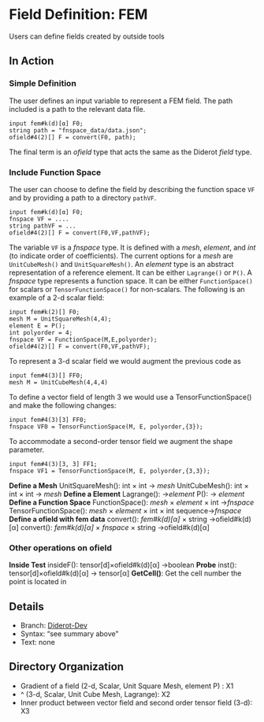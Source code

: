 ﻿# Field Definition: FEM

Users can define fields created by outside tools

##  In Action
### Simple Definition
The user defines an input variable to represent a FEM field. The path included is a path to the relevant data file. 
```
input fem#k(d)[α] F0;
string path = "fnspace_data/data.json";
ofield#4(2)[] F = convert(F0, path);
```
The final term is an *ofield* type that acts the same as the Diderot *field* type.

### Include Function Space
The user can choose to define the field by describing the function space ``VF`` and by providing a path to a directory ``pathVF``.
```
input fem#k(d)[α] F0;
fnspace VF = ....
string pathVF = ...
ofield#4(2)[] F = convert(F0,VF,pathVF);
```
The variable  ``VF`` is a  *fnspace* type.  It is defined with a *mesh*, *element*,  and *int* (to indicate order of coefficients). The current options for a *mesh* are ``UnitCubeMesh()`` and ``UnitSquareMesh()``. An *element* type is an abstract representation of a reference element. It can be either   ``Lagrange()``  or ``P()``.  A *fnspace* type represents a function space. It can be either    ``FunctionSpace()`` for scalars or ``TensorFunctionSpace()`` for non-scalars. 
The following is an example of a 2-d scalar field: 
```
input fem#k(2)[] F0;
mesh M = UnitSquareMesh(4,4);
element E = P();
int polyorder = 4;
fnspace VF = FunctionSpace(M,E,polyorder);
ofield#4(2)[] F = convert(F0,VF,pathVF);
```
To represent a 3-d scalar field we would augment the previous code as
```
input fem#4(3)[] FF0;
mesh M = UnitCubeMesh(4,4,4)
```
To define a vector field of length 3 we would use a TensorFunctionSpace() and make the following changes:
```
input fem#4(3)[3] FF0;
fnspace VF0 = TensorFunctionSpace(M, E, polyorder,{3});
```
To accommodate a second-order tensor field we augment the shape parameter.
```
input fem#4(3)[3, 3] FF1;
fnspace VF1 = TensorFunctionSpace(M, E, polyorder,{3,3});
```
**Define a Mesh**
UnitSquareMesh():  int ×  int   → *mesh*
UnitCubeMesh(): int ×  int  × int     → *mesh*
**Define a Element**
Lagrange():   →*element*
P():   → *element*
**Define a Function Space**
FunctionSpace(): *mesh* × *element*  × int →*fnspace*
TensorFunctionSpace(): *mesh* × *element*  × int × int sequence→*fnspace*
**Define a ofield with fem data**
convert(): *fem#k(d)[α]* × string    →ofield#k(d)[α] 
convert(): *fem#k(d)[α]* × *fnspace* × string    →ofield#k(d)[α] 
### Other operations on ofield
**Inside Test**
insideF(): tensor[d]×ofield#k(d)[α] →boolean
**Probe**
inst(): tensor[d]×ofield#k(d)[α] → tensor[α]
**GetCell()**: Get the cell number the point is located in

## Details

* Branch: [Diderot-Dev](https://github.com/cchiw/Diderot-Dev)
* Syntax: “see summary above"
* Text: none

## Directory Organization

* Gradient of a field (2-d, Scalar, Unit Square Mesh, element P)  : X1
* ^ (3-d, Scalar, Unit Cube Mesh, Lagrange): X2
* Inner product between vector field and second order tensor field (3-d): X3
